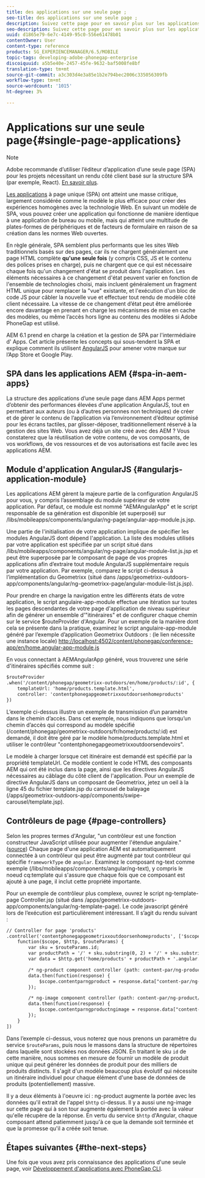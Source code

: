 ```yaml
---
title: des applications sur une seule page ;
seo-title: des applications sur une seule page ;
description: Suivez cette page pour en savoir plus sur les applications d’une seule page, c’est-à-dire que vous pouvez créer une application qui fonctionne de manière identique à une application de bureau ou mobile.
seo-description: Suivez cette page pour en savoir plus sur les applications d’une seule page, c’est-à-dire que vous pouvez créer une application qui fonctionne de manière identique à une application de bureau ou mobile.
uuid: d1865e79-6e7c-4149-95c0-556e61478b01
contentOwner: User
content-type: reference
products: SG_EXPERIENCEMANAGER/6.5/MOBILE
topic-tags: developing-adobe-phonegap-enterprise
discoiquuid: a5b5e40e-2457-45fe-9632-baf5008fe8bf
translation-type: tm+mt
source-git-commit: a3c303d4e3a85e1b2e794bec2006c335056309fb
workflow-type: tm+mt
source-wordcount: '1015'
ht-degree: 3%

---
```



# Applications sur une seule page{#single-page-applications}

>[!NOTE]
>
>Adobe recommande d’utiliser l’éditeur d’application d’une seule page (SPA) pour les projets nécessitant un rendu côté client basé sur la structure SPA (par exemple, React). [En savoir plus](/help/sites-developing/spa-overview.md).

[Les applications](https://en.wikipedia.org/wiki/Single-page_application)  à page unique (SPA) ont atteint une masse critique, largement considérée comme le modèle le plus efficace pour créer des expériences homogènes avec la technologie Web. En suivant un modèle de SPA, vous pouvez créer une application qui fonctionne de manière identique à une application de bureau ou mobile, mais qui atteint une multitude de plates-formes de périphériques et de facteurs de formulaire en raison de sa création dans les normes Web ouvertes.

En règle générale, SPA semblent plus performants que les sites Web traditionnels basés sur des pages, car ils ne chargent généralement une page HTML complète **qu&#39;une seule fois** (y compris CSS, JS et le contenu des polices prises en charge), puis ne chargent que ce qui est nécessaire chaque fois qu&#39;un changement d&#39;état se produit dans l&#39;application. Les éléments nécessaires à ce changement d&#39;état peuvent varier en fonction de l&#39;ensemble de technologies choisi, mais incluent généralement un fragment HTML unique pour remplacer la &quot;vue&quot; existante, et l&#39;exécution d&#39;un bloc de code JS pour câbler la nouvelle vue et effectuer tout rendu de modèle côté client nécessaire. La vitesse de ce changement d’état peut être améliorée encore davantage en prenant en charge les mécanismes de mise en cache des modèles, ou même l’accès hors ligne au contenu des modèles si Adobe PhoneGap est utilisé.

AEM 6.1 prend en charge la création et la gestion de SPA par l&#39;intermédiaire d&#39; Apps. Cet article présente les concepts qui sous-tendent la SPA et explique comment ils utilisent [AngularJS](https://angularjs.org/) pour amener votre marque sur l’App Store et Google Play.

## SPA dans les applications AEM {#spa-in-aem-apps}

La structure des applications d’une seule page dans AEM Apps permet d’obtenir des performances élevées d’une application AngularJS, tout en permettant aux auteurs (ou à d’autres personnes non techniques) de créer et de gérer le contenu de l’application via l’environnement d’éditeur optimisé pour les écrans tactiles, par glisser-déposer, traditionnellement réservé à la gestion des sites Web. Vous avez déjà un site créé avec des AEM ? Vous constaterez que la réutilisation de votre contenu, de vos composants, de vos workflows, de vos ressources et de vos autorisations est facile avec les applications AEM.

## Module d&#39;application AngularJS {#angularjs-application-module}

Les applications AEM gèrent la majeure partie de la configuration AngularJS pour vous, y compris l’assemblage du module supérieur de votre application. Par défaut, ce module est nommé &quot;AEMAngularApp&quot; et le script responsable de sa génération est disponible (et superposé) sur /libs/mobileapps/components/angular/ng-page/angular-app-module.js.jsp.

Une partie de l&#39;initialisation de votre application implique de spécifier les modules AngularJS dont dépend l&#39;application. La liste des modules utilisés par votre application est spécifiée par un script situé dans /libs/mobileapps/components/angular/ng-page/angular-module-list.js.jsp et peut être superposée par le composant de page de vos propres applications afin d’extraire tout module AngularJS supplémentaire requis par votre application. Par exemple, comparez le script ci-dessus à l’implémentation du Geometrixx (situé dans /apps/geometrixx-outdoors-app/components/angular/ng-geometrixx-page/angular-module-list.js.jsp).

Pour prendre en charge la navigation entre les différents états de votre application, le script angulaire-app-module effectue une itération sur toutes les pages descendantes de votre page d&#39;application de niveau supérieur afin de générer un ensemble d&#39;&quot;itinéraires&quot; et de configurer chaque chemin sur le service $routeProvider d&#39;Angular. Pour un exemple de la manière dont cela se présente dans la pratique, examinez le script angulaire-app-module généré par l’exemple d’application Geometrixx Outdoors : (le lien nécessite une instance locale) [http://localhost:4502/content/phonegap/conference-app/en/home.angular-app-module.js](http://localhost:4502/content/phonegap/conference-app/en/home.angular-app-module.js)

En vous connectant à AEMAngularApp généré, vous trouverez une série d&#39;itinéraires spécifiés comme suit :

```xml
$routeProvider
.when('/content/phonegap/geometrixx-outdoors/en/home/products/:id', {
    templateUrl: 'home/products.template.html',
    controller: 'contentphonegapgeometrixxoutdoorsenhomeproducts'
})
```

L’exemple ci-dessus illustre un exemple de transmission d’un paramètre dans le chemin d’accès. Dans cet exemple, nous indiquons que lorsqu’un chemin d’accès qui correspond au modèle spécifié (/content/phonegap/geometrixx-outdoors/fr/home/products/:id) est demandé, il doit être géré par le modèle home/products.template.html et utiliser le contrôleur &quot;contentphonegapgeometrixxoutdoorsendevoirs&quot;.

Le modèle à charger lorsque cet itinéraire est demandé est spécifié par la propriété templateUrl. Ce modèle contient le code HTML des composants AEM qui ont été inclus dans la page, ainsi que les directives AngularJS nécessaires au câblage du côté client de l&#39;application. Pour un exemple de directive AngularJS dans un composant de Geometrixx, jetez un oeil à la ligne 45 du fichier template.jsp du carrousel de balayage (/apps/geometrixx-outdoors-app/components/swipe-carousel/template.jsp).

## Contrôleurs de page {#page-controllers}

Selon les propres termes d&#39;Angular, &quot;un contrôleur est une fonction constructeur JavaScript utilisée pour augmenter l&#39;étendue angulaire.&quot; ([source](https://docs.angularjs.org/guide/controller)) Chaque page d&#39;une application AEM est automatiquement connectée à un contrôleur qui peut être augmenté par tout contrôleur qui spécifie `frameworkType` de `angular`. Examinez le composant ng-text comme exemple (/libs/mobileapps/components/angular/ng-text), y compris le noeud cq:template qui s&#39;assure que chaque fois que ce composant est ajouté à une page, il inclut cette propriété importante.

Pour un exemple de contrôleur plus complexe, ouvrez le script ng-template-page Controller.jsp (situé dans /apps/geometrixx-outdoors-app/components/angular/ng-template-page). Le code javascript généré lors de l’exécution est particulièrement intéressant. Il s’agit du rendu suivant :

```xml
// Controller for page 'products'
.controller('contentphonegapgeometrixxoutdoorsenhomeproducts', ['$scope', '$http', '$routeParams',
    function($scope, $http, $routeParams) {
        var sku = $routeParams.id;
        var productPath = '/' + sku.substring(0, 2) + '/' + sku.substring(0, 4) + '/' + sku;
        var data = $http.get('home/products' + productPath + '.angular.json' + cacheKiller);

        /* ng-product component controller (path: content-par/ng-product) */
        data.then(function(response) {
            $scope.contentparngproduct = response.data["content-par/ng-product"].items;
        });

        /* ng-image component controller (path: content-par/ng-product/ng-image) */
        data.then(function(response) {
            $scope.contentparngproductngimage = response.data["content-par/ng-product/ng-image"].items;
        });
    }
])
```

Dans l’exemple ci-dessus, vous noterez que nous prenons un paramètre du service `$routeParams`, puis nous le massons dans la structure de répertoires dans laquelle sont stockées nos données JSON. En traitant le sku `id` de cette manière, nous sommes en mesure de fournir un modèle de produit unique qui peut générer les données de produit pour des milliers de produits distincts. Il s&#39;agit d&#39;un modèle beaucoup plus évolutif qui nécessite un itinéraire individuel pour chaque élément d&#39;une base de données de produits (potentiellement) massive.

Il y a deux éléments à l&#39;oeuvre ici : ng-product augmente la portée avec les données qu&#39;il extrait de l&#39;appel `$http` ci-dessus. Il y a aussi une ng-image sur cette page qui à son tour augmente également la portée avec la valeur qu&#39;elle récupère de la réponse. En vertu du service `$http` d&#39;Angular, chaque composant attend patiemment jusqu&#39;à ce que la demande soit terminée et que la promesse qu&#39;il a créée soit tenue.

## Étapes suivantes {#the-next-steps}

Une fois que vous avez pris connaissance des applications d&#39;une seule page, voir [Développement d&#39;applications avec PhoneGap CLI](/help/mobile/phonegap-apps-pg-cli.md).
